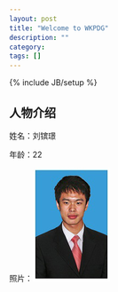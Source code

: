 ```yaml
---
layout: post
title: "Welcome to WKPDG"
description: ""
category: 
tags: []
---
```

{% include JB/setup %}

## 人物介绍

姓名：刘镔璟

年龄：22

照片：![](/image/lbj.jpg)
